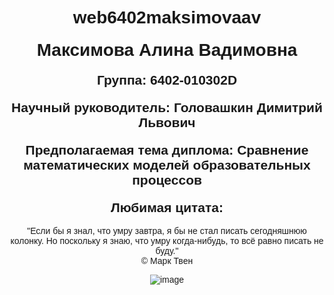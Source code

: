<!DOCTYPE html>
<html>
<head>
  <title>Максимова Алина Вадимовна</title>
  <style>
    body {
      font-family: sans-serif;
      text-align: center;
    }
    h1, h2 {
      margin-top: 20px;
    }
  </style>
</head>
<body>

<h1>web6402maksimovaav</h1>
<h1>Максимова Алина Вадимовна</h1>

<h2>Группа: 6402-010302D</h2>
<h2>Научный руководитель: Головашкин Димитрий Львович</h2>

<h2>Предполагаемая тема диплома: Сравнение математических моделей образовательных процессов</h2>

<h2>Любимая цитата:</h2>
<p>"Если бы я знал, что умру завтра, я бы не стал писать сегодняшнюю колонку. Но поскольку я знаю, что умру когда-нибудь, то всё равно писать не буду." 
<br>
© Марк Твен</p>

<p style="text-align: center;">
  <img src="https://github.com/user-attachments/assets/6d30a403-2dbe-41e1-8bbd-87262a0831d4" alt="image">
</p>

</body>
</html>




